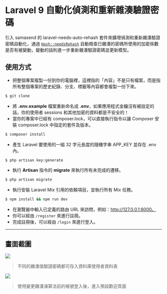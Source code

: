 # Laravel 9 自動化偵測和重新雜湊驗證密碼

引入 samasend 的 laravel-needs-auto-rehash 套件來擴增偵測和重新雜湊驗證密碼自動化，通過 [`Hash::needsRehash`](https://laravel.com/docs/9.x/hashing) 自動檢查已雜湊的密碼所使用的加密係數是否有被變動，變動的話則進一步重新雜湊驗證密碼並更新模型。

## 使用方式
- 把整個專案複製一份到你的電腦裡，這裡指的「內容」不是只有檔案，而是指所有整個專案的歷史紀錄、分支、標籤等內容都會複製一份下來。
```sh
$ git clone
```
- 將 __.env.example__ 檔案重新命名成 __.env__，如果應用程式金鑰沒有被設定的話，你的使用者 sessions 和其他加密的資料都是不安全的！
- 當你的專案中已經有 composer.lock，可以直接執行指令以讓 Composer 安裝 composer.lock 中指定的套件及版本。
```sh
$ composer install
```
- 產生 Laravel 要使用的一組 32 字元長度的隨機字串 APP_KEY 並存在 .env 內。
```sh
$ php artisan key:generate
```
- 執行 __Artisan__ 指令的 __migrate__ 來執行所有未完成的遷移。
```sh
$ php artisan migrate
```
- 執行安裝 Laravel Mix 引用的依賴項目，並執行所有 Mix 任務。
```sh
$ npm install && npm run dev
```
- 在瀏覽器中輸入已定義的路由 URL 來訪問，例如：http://127.0.0.1:8000。
- 你可以經由 `/register` 來進行註冊。
- 完成註冊後，可以經由 `/login` 來進行登入。

----

## 畫面截圖
![](https://i.imgur.com/BYH4dVz.png)
> 不同的雜湊值驗證密碼都可存入資料庫使用者資料表

![](https://i.imgur.com/qF33Q2z.png)
> 使用變更雜湊演算法前的帳號登入後，進入預設歡迎頁面